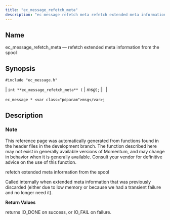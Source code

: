 ```yaml
---
title: "ec_message_refetch_meta"
description: "ec message refetch meta refetch extended meta information from the spool int ec message refetch meta msg ec message msg This reference page was automatically generated from functions found in the header files in the development branch The function described here may not exist in generally available versions of Momentum..."
---
```


<a name="apis.ec_message_refetch_meta"></a> 
## Name

ec_message_refetch_meta — refetch extended meta information from the spool

## Synopsis

`#include "ec_message.h"`

| `int **ec_message_refetch_meta** (` | <var class="pdparam">msg</var>`)`; |   |

`ec_message * <var class="pdparam">msg</var>`;<a name="idp56511312"></a> 
## Description

### Note

This reference page was automatically generated from functions found in the header files in the development branch. The function described here may not exist in generally available versions of Momentum, and may change in behavior when it is generally available. Consult your vendor for definitive advice on the use of this function.

refetch extended meta information from the spool

Called internally when extended meta information that was previously discarded (either due to low memory or because we had a transient failure and no longer need it).

**<a name="idp56514768"></a> Return Values**

returns IO_DONE on success, or IO_FAIL on failure.